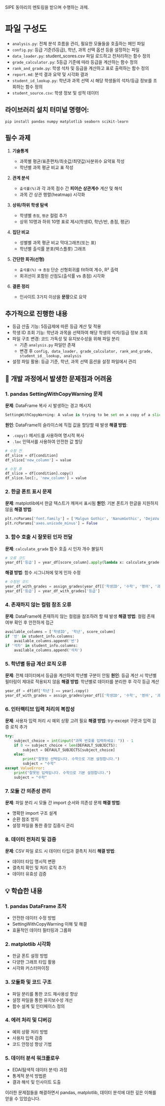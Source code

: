 SIPE 동아리의 멘토링을 받으며 수행하는 과제.

# 파일 구성도
- ```analysis.py```: 전체 분석 흐름을 관리, 필요한 모듈들을 호출하는 메인 파일
- ```config.py```: 등급 기준(5등급), 학년, 과목 선택 옵션 등을 설정하는 파일
- ```data_loader.py```: student_scores.csv 파일 로드하고 전처리하는 함수 정의
- ```grade_calculator.py```: 5등급 기준에 따라 등급을 계산하는 함수 정의
- ```rank_and_grade.py```: 학생 석차 및 등급을 계산하고 표로 출력하는 함수 정의
- ```report.md```: 분석 결과 요약 및 시각화 결과
- ```student_id_lookup.py```: 학년과 과목 선택 시 해당 학생들의 석차/등급 정보를 조회하는 함수 정의
- ```student_source.csv```: 학생 정보 및 성적 데이터

## 라이브러리 설치 터미널 명령어:
```pip install pandas numpy matplotlib seaborn scikit-learn```

## 필수 과제
1. **기술통계**
   - 과목별 평균/표준편차/최솟값/최댓값/사분위수 요약표 작성
   - 학년별 과목 평균 비교 표 작성

2. **관계 분석**
   - `출석률(%)`과 각 과목 점수 간 **피어슨 상관계수** 계산 및 해석
   - 과목 간 상관 행렬(heatmap) 시각화

3. **상위/하위 학생 탐색**
   - 학생별 `총점`, `평균` 컬럼 추가
   - 상위 10명과 하위 10명 표로 제시(학생ID, 학년/반, 총점, 평균)

4. **집단 비교**
   - 성별별 과목 평균 비교 막대그래프(또는 표)
   - 학년별 출석률 분포(박스플롯) 그래프

5. **간단한 회귀(선형)**
   - `출석률(%)` → `총점` 단순 선형회귀를 fit하여 계수, R² 출력
   - 회귀선이 포함된 산점도(출석률 vs 총점) 시각화

6. **결론 정리**
   - 인사이트 3가지 이상을 **문장**으로 요약

## 추가적으로 진행한 내용
- 등급 산출 기능: 5등급제에 따른 등급 계산 및 적용
- 학생 ID 조회 기능: 학년과 과목을 선택하여 해당 학생의 석차/등급 정보 조회
- 파일 구조 변경: 코드 가독성 및 유지보수성을 위해 파일 분리
  - 기존 ```analysis.py``` 파일만 존재
  - 변경 후 ```config, data_loader, grade_calculator, rank_and_grade, student_id__lookup, analysis```
- 설정 파일 활용: 등급 기준, 학년, 과목 선택 옵션을 설정 파일에서 관리

## 🚧 개발 과정에서 발생한 문제점과 어려움

### 1. pandas SettingWithCopyWarning 문제
**문제**: DataFrame 복사 시 발생하는 경고 메시지
```python
SettingWithCopyWarning: A value is trying to be set on a copy of a slice from a DataFrame
```

**원인**: DataFrame의 슬라이스에 직접 값을 할당할 때 발생
**해결 방법**: 
- `.copy()` 메서드를 사용하여 명시적 복사
- `.loc` 인덱서를 사용하여 안전한 값 할당
```python
# 수정 전
df_slice = df[condition]
df_slice['new_column'] = value

# 수정 후
df_slice = df[condition].copy()
df_slice.loc[:, 'new_column'] = value
```

### 2. 한글 폰트 표시 문제
**문제**: matplotlib에서 한글 텍스트가 깨져서 표시됨
**원인**: 기본 폰트가 한글을 지원하지 않음
**해결 방법**:
```python
plt.rcParams['font.family'] = ['Malgun Gothic', 'NanumGothic', 'DejaVu Sans']
plt.rcParams['axes.unicode_minus'] = False
```

### 3. 함수 호출 시 잘못된 인자 전달
**문제**: `calculate_grade` 함수 호출 시 인자 개수 불일치
```python
# 오류 코드
year_df['등급'] = year_df[score_column].apply(lambda x: calculate_grade(x, GRADE_SYSTEM = "5등급"))
```

**해결 방법**: 함수 시그니처에 맞게 인자 수정
```python
# 수정된 코드
year_df_with_grades = assign_grades(year_df[['학생ID', '수학', '영어', '과학']])
year_df['등급'] = year_df_with_grades['등급']
```

### 4. 존재하지 않는 컬럼 참조 오류
**문제**: DataFrame에 존재하지 않는 컬럼을 참조하려 할 때 발생
**해결 방법**: 컬럼 존재 여부 확인 후 안전하게 접근
```python
available_columns = ['학생ID', '학년', score_column]
if '반' in student_info.columns:
    available_columns.append('반')
if '석차' in student_info.columns:
    available_columns.append('석차')
```

### 5. 학년별 등급 계산 로직 오류
**문제**: 전체 데이터에서 등급을 계산하여 학년별 구분이 안됨
**원인**: 등급 계산 시 학년별 필터링이 제대로 적용되지 않음
**해결 방법**: 학년별로 데이터를 분리한 후 각각 등급 계산
```python
year_df = df[df['학년'] == year].copy()
year_df_with_grades = assign_grades(year_df[['학생ID', '수학', '영어', '과학']])
```

### 6. 인터랙티브 입력 처리의 복잡성
**문제**: 사용자 입력 처리 시 예외 상황 고려 필요
**해결 방법**: try-except 구문과 입력 검증 로직 추가
```python
try:
    subject_choice = int(input("과목 번호를 입력하세요: ")) - 1
    if 0 <= subject_choice < len(DEFAULT_SUBJECTS):
        subject = DEFAULT_SUBJECTS[subject_choice]
    else:
        print("잘못된 선택입니다. 수학으로 기본 설정합니다.")
        subject = "수학"
except ValueError:
    print("잘못된 입력입니다. 수학으로 기본 설정합니다.")
    subject = "수학"
```

### 7. 모듈 간 의존성 관리
**문제**: 파일 분리 시 모듈 간 import 순서와 의존성 문제
**해결 방법**: 
- 명확한 import 구조 설계
- 순환 참조 방지
- 설정 파일을 통한 중앙 집중식 관리

### 8. 데이터 전처리 및 검증
**문제**: CSV 파일 로드 시 데이터 타입과 결측치 처리
**해결 방법**: 
- 데이터 타입 명시적 변환
- 결측치 확인 및 처리 로직 추가
- 데이터 유효성 검증

## 💡 학습한 내용

### 1. pandas DataFrame 조작
- 안전한 데이터 수정 방법
- SettingWithCopyWarning 이해 및 해결
- 효율적인 데이터 필터링과 그룹화

### 2. matplotlib 시각화
- 한글 폰트 설정 방법
- 다양한 그래프 타입 활용
- 시각화 커스터마이징

### 3. 모듈화 및 코드 구조
- 파일 분리를 통한 코드 재사용성 향상
- 설정 파일을 통한 유지보수성 개선
- 함수 설계 및 인터페이스 정의

### 4. 에러 처리 및 디버깅
- 예외 상황 처리 방법
- 사용자 입력 검증
- 코드 안정성 향상 기법

### 5. 데이터 분석 워크플로우
- EDA(탐색적 데이터 분석) 과정
- 통계적 분석 방법론
- 결과 해석 및 인사이트 도출

이러한 문제점들을 해결하면서 pandas, matplotlib, 데이터 분석에 대한 깊은 이해를 얻을 수 있었습니다.
